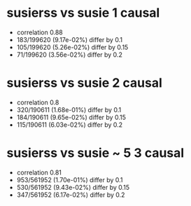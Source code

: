 # susierss vs susie  1 causal

- correlation 0.88
- 183/199620 (9.17e-02%) differ by 0.1
- 105/199620 (5.26e-02%) differ by 0.15
- 71/199620 (3.56e-02%) differ by 0.2


# susierss vs susie  2 causal

- correlation 0.8
- 320/190611 (1.68e-01%) differ by 0.1
- 184/190611 (9.65e-02%) differ by 0.15
- 115/190611 (6.03e-02%) differ by 0.2


# susierss vs susie  ~ 5 3 causal

- correlation 0.81
- 953/561952 (1.70e-01%) differ by 0.1
- 530/561952 (9.43e-02%) differ by 0.15
- 347/561952 (6.17e-02%) differ by 0.2


